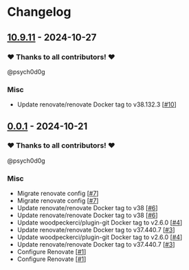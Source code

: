 # Changelog

## [10.9.11](https://github.com/CrystalNET-org/jellyfin/releases/tag/10.9.11) - 2024-10-27

### ❤️ Thanks to all contributors! ❤️

@psych0d0g

### Misc

- Update renovate/renovate Docker tag to v38.132.3 [[#10](https://github.com/CrystalNET-org/jellyfin/pull/10)]

## [0.0.1](https://github.com/CrystalNET-org/jellyfin/releases/tag/0.0.1) - 2024-10-21

### ❤️ Thanks to all contributors! ❤️

@psych0d0g

### Misc

- Migrate renovate config [[#7](https://github.com/CrystalNET-org/jellyfin/pull/7)]
- Migrate renovate config [[#7](https://github.com/CrystalNET-org/jellyfin/pull/7)]
- Update renovate/renovate Docker tag to v38 [[#6](https://github.com/CrystalNET-org/jellyfin/pull/6)]
- Update renovate/renovate Docker tag to v38 [[#6](https://github.com/CrystalNET-org/jellyfin/pull/6)]
- Update woodpeckerci/plugin-git Docker tag to v2.6.0 [[#4](https://github.com/CrystalNET-org/jellyfin/pull/4)]
- Update renovate/renovate Docker tag to v37.440.7 [[#3](https://github.com/CrystalNET-org/jellyfin/pull/3)]
- Update woodpeckerci/plugin-git Docker tag to v2.6.0 [[#4](https://github.com/CrystalNET-org/jellyfin/pull/4)]
- Update renovate/renovate Docker tag to v37.440.7 [[#3](https://github.com/CrystalNET-org/jellyfin/pull/3)]
- Configure Renovate [[#1](https://github.com/CrystalNET-org/jellyfin/pull/1)]
- Configure Renovate [[#1](https://github.com/CrystalNET-org/jellyfin/pull/1)]
